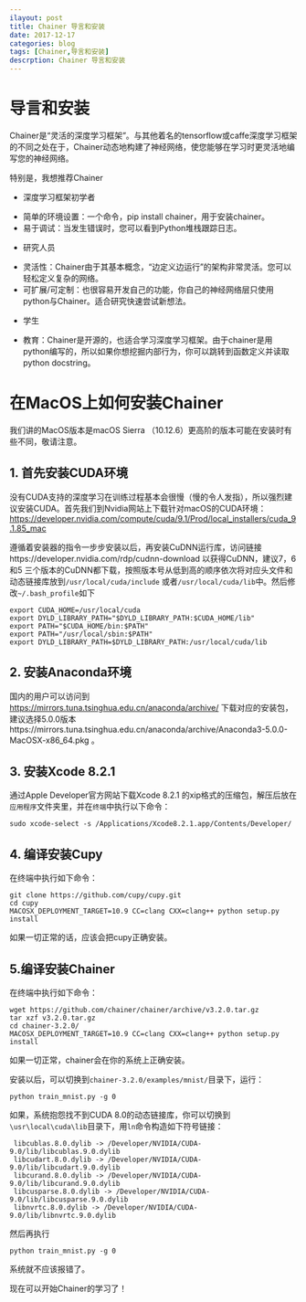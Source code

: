 ```yaml
---
ilayout: post
title: Chainer 导言和安装
date: 2017-12-17
categories: blog
tags: [Chainer,导言和安装]
descrption: Chainer 导言和安装
---
```


# 导言和安装

Chainer是“灵活的深度学习框架”。与其他着名的tensorflow或caffe深度学习框架的不同之处在于，Chainer动态地构建了神经网络，使您能够在学习时更灵活地编写您的神经网络。

特别是，我想推荐Chainer

* 深度学习框架初学者
 - 简单的环境设置：一个命令，pip install chainer，用于安装chainer。
 - 易于调试：当发生错误时，您可以看到Python堆栈跟踪日志。

* 研究人员
 - 灵活性：Chainer由于其基本概念，“边定义边运行”的架构非常灵活。您可以轻松定义复杂的网络。
 - 可扩展/可定制：也很容易开发自己的功能，你自己的神经网络层只使用python与Chainer。适合研究快速尝试新想法。

* 学生
 - 教育：Chainer是开源的，也适合学习深度学习框架。由于chainer是用python编写的，所以如果你想挖掘内部行为，你可以跳转到函数定义并读取python docstring。


# 在MacOS上如何安装Chainer

我们讲的MacOS版本是macOS Sierra （10.12.6）更高阶的版本可能在安装时有些不同，敬请注意。

## 1. 首先安装CUDA环境

没有CUDA支持的深度学习在训练过程基本会很慢（慢的令人发指），所以强烈建议安装CUDA。首先我们到Nvidia网站上下载针对macOS的CUDA环境：https://developer.nvidia.com/compute/cuda/9.1/Prod/local_installers/cuda_9.1.85_mac

遵循着安装器的指令一步步安装以后，再安装CuDNN运行库，访问链接https://developer.nvidia.com/rdp/cudnn-download 以获得CuDNN，建议7，6和5 三个版本的CuDNN都下载，按照版本号从低到高的顺序依次将对应头文件和动态链接库放到`/usr/local/cuda/include` 或者`/usr/local/cuda/lib`中。然后修改`~/.bash_profile`如下

```
export CUDA_HOME=/usr/local/cuda
export DYLD_LIBRARY_PATH="$DYLD_LIBRARY_PATH:$CUDA_HOME/lib"
export PATH="$CUDA_HOME/bin:$PATH"
export PATH="/usr/local/sbin:$PATH"
export DYLD_LIBRARY_PATH=$DYLD_LIBRARY_PATH:/usr/local/cuda/lib
```

## 2. 安装Anaconda环境

国内的用户可以访问到 https://mirrors.tuna.tsinghua.edu.cn/anaconda/archive/ 下载对应的安装包，建议选择5.0.0版本https://mirrors.tuna.tsinghua.edu.cn/anaconda/archive/Anaconda3-5.0.0-MacOSX-x86_64.pkg 。

## 3. 安装Xcode 8.2.1

通过Apple Developer官方网站下载Xcode 8.2.1 的xip格式的压缩包，解压后放在`应用程序`文件夹里，并在`终端`中执行以下命令：
```
sudo xcode-select -s /Applications/Xcode8.2.1.app/Contents/Developer/
```

## 4.  编译安装Cupy

在终端中执行如下命令：

```
git clone https://github.com/cupy/cupy.git
cd cupy
MACOSX_DEPLOYMENT_TARGET=10.9 CC=clang CXX=clang++ python setup.py install
```

如果一切正常的话，应该会把cupy正确安装。

## 5.编译安装Chainer

在终端中执行如下命令：
```
wget https://github.com/chainer/chainer/archive/v3.2.0.tar.gz
tar xzf v3.2.0.tar.gz
cd chainer-3.2.0/
MACOSX_DEPLOYMENT_TARGET=10.9 CC=clang CXX=clang++ python setup.py install
```

如果一切正常，chainer会在你的系统上正确安装。

安装以后，可以切换到`chainer-3.2.0/examples/mnist/`目录下，运行：

```
python train_mnist.py -g 0
```

如果，系统抱怨找不到CUDA 8.0的动态链接库，你可以切换到`\usr\local\cuda\lib`目录下，用`ln`命令构造如下符号链接：

```
 libcublas.8.0.dylib -> /Developer/NVIDIA/CUDA-9.0/lib/libcublas.9.0.dylib
 libcudart.8.0.dylib -> /Developer/NVIDIA/CUDA-9.0/lib/libcudart.9.0.dylib
 libcurand.8.0.dylib -> /Developer/NVIDIA/CUDA-9.0/lib/libcurand.9.0.dylib
 libcusparse.8.0.dylib -> /Developer/NVIDIA/CUDA-9.0/lib/libcusparse.9.0.dylib
 libnvrtc.8.0.dylib -> /Developer/NVIDIA/CUDA-9.0/lib/libnvrtc.9.0.dylib
```

然后再执行
```
python train_mnist.py -g 0
```

系统就不应该报错了。

现在可以开始Chainer的学习了！

